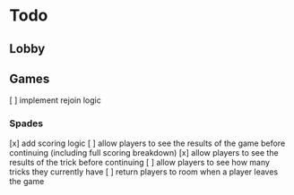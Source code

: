 # Todo

## Lobby

## Games

[ ] implement rejoin logic

### Spades

[x] add scoring logic
[ ] allow players to see the results of the game before continuing (including full scoring breakdown)
[x] allow players to see the results of the trick before continuing
[ ] allow players to see how many tricks they currently have
[ ] return players to room when a player leaves the game
